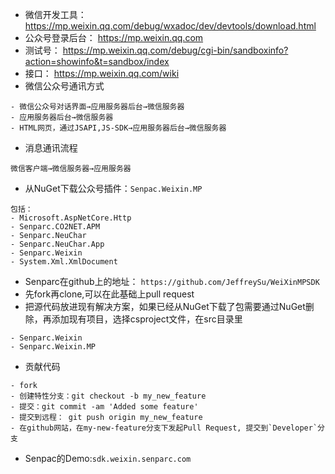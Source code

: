 - 微信开发工具： https://mp.weixin.qq.com/debug/wxadoc/dev/devtools/download.html
- 公众号登录后台： https://mp.weixin.qq.com 
- 测试号： https://mp.weixin.qq.com/debug/cgi-bin/sandboxinfo?action=showinfo&t=sandbox/index
- 接口： https://mp.weixin.qq.com/wiki 
- 微信公众号通讯方式
```
- 微信公众号对话界面→应用服务器后台→微信服务器
- 应用服务器后台→微信服务器
- HTML网页，通过JSAPI,JS-SDK→应用服务器后台→微信服务器
```
- 消息通讯流程
```
微信客户端→微信服务器→应用服务器
```

- 从NuGet下载公众号插件：`Senpac.Weixin.MP`
```
包括：
- Microsoft.AspNetCore.Http
- Senparc.CO2NET.APM
- Senparc.NeuChar
- Senparc.NeuChar.App
- Senparc.Weixin
- System.Xml.XmlDocument
```
- Senparc在github上的地址： `https://github.com/JeffreySu/WeiXinMPSDK`
- 先fork再clone,可以在此基础上pull request
- 把源代码放进现有解决方案，如果已经从NuGet下载了包需要通过NuGet删除，再添加现有项目，选择csproject文件，在src目录里
```
- Senparc.Weixin
- Senparc.Weixin.MP
```
  
- 贡献代码

```
- fork
- 创建特性分支：git checkout -b my_new_feature
- 提交：git commit -am 'Added some feature'
- 提交到远程： git push origin my_new_feature
- 在github网站，在my-new-feature分支下发起Pull Request, 提交到`Developer`分支
```

- Senpac的Demo:`sdk.weixin.senparc.com`